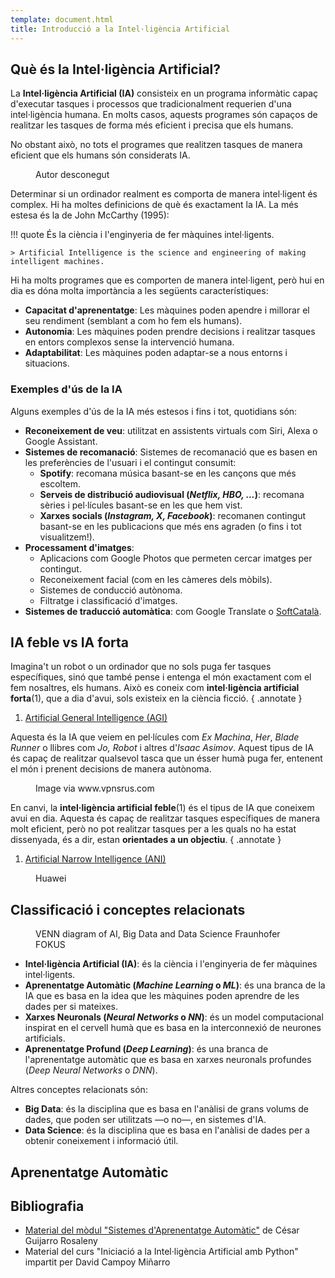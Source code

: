 ```yaml
---
template: document.html
title: Introducció a la Intel·ligència Artificial
---
```


## Què és la Intel·ligència Artificial?
La __Intel·ligència Artificial (IA)__ consisteix en un programa informàtic capaç d'executar
tasques i processos que tradicionalment requerien d'una intel·ligència humana.
En molts casos, aquests programes són capaços de realitzar les tasques de forma més
eficient i precisa que els humans.

No obstant això, no tots el programes que realitzen tasques de manera eficient que
els humans són considerats IA.

<figure>
  <img src="../img/ia-if-meme.jpeg" alt="" style="max-height: 400px">
  <figcaption class="attribution">Autor desconegut</figcaption>
</figure>

Determinar si un ordinador realment es comporta de manera intel·ligent és complex.
Hi ha moltes definicions de què és exactament la IA.
La més estesa és la de John McCarthy (1995): 

!!! quote
    És la ciència i l'enginyeria de fer màquines intel·ligents.

    > Artificial Intelligence is the science and engineering of making intelligent machines.

Hi ha molts programes que es comporten de manera intel·ligent,
però hui en dia es dóna molta importància a les següents característiques:
- __Capacitat d'aprenentatge__: Les màquines poden apendre i millorar el seu rendiment (semblant a com ho fem els humans).
- __Autonomia__: Les màquines poden prendre decisions i realitzar tasques en entors complexos sense la intervenció humana.
- __Adaptabilitat__: Les màquines poden adaptar-se a nous entorns i situacions.

### Exemples d'ús de la IA
Alguns exemples d'ús de la IA més estesos i fins i tot, quotidians són:

- __Reconeixement de veu__: utilitzat en assistents virtuals com Siri, Alexa o Google Assistant.
- __Sistemes de recomanació__: Sistemes de recomanació que es basen en les preferències de l'usuari i el contingut consumit:
    - __Spotify__: recomana música basant-se en les cançons que més escoltem.
    - __Serveis de distribució audiovisual (_Netflix, HBO, ..._)__: recomana sèries i pel·lícules basant-se en les que hem vist.
    - __Xarxes socials (_Instagram, X, Facebook_)__: recomanen contingut basant-se en les publicacions que més ens agraden (o fins i tot visualitzem!).
- __Processament d'imatges__:
    - Aplicacions com Google Photos que permeten cercar imatges per contingut.
    - Reconeixement facial (com en les càmeres dels mòbils).
    - Sistemes de conducció autònoma.
    - Filtratge i classificació d'imatges.
- __Sistemes de traducció automàtica__: com Google Translate o [SoftCatalà](https://www.softcatala.org/traductor/).

## IA feble vs IA forta
Imagina't un robot o un ordinador que no sols puga fer tasques específiques, sinó que
també pense i entenga el món exactament com el fem nosaltres, els humans.
Això es coneix com __intel·ligència artificial forta__(1), que a dia d'avui, sols existeix en la ciència ficció.
{ .annotate }

1. [Artificial General Intelligence (AGI)](https://en.wikipedia.org/wiki/Artificial_general_intelligence)

Aquesta és la IA que veiem en pel·lícules com _Ex Machina_, _Her_, _Blade Runner_ o llibres com _Jo, Robot_ i altres d'_Isaac Asimov_.
Aquest tipus de IA és capaç de realitzar qualsevol tasca que un ésser humà puga fer, entenent el món i prenent decisions de manera autònoma.

<figure>
  <img src="../img/strong-ai.jpg" alt="" style="max-height: 400px">
  <figcaption class="attribution">Image via www.vpnsrus.com</figcaption>
</figure>

En canvi, la __intel·ligència artificial feble__(1) és el tipus de IA que coneixem avui en dia.
Aquesta és capaç de realitzar tasques específiques de manera molt eficient, però no pot realitzar tasques
per a les quals no ha estat dissenyada, és a dir, estan __orientades a un objectiu__.
{ .annotate }

1. [Artificial Narrow Intelligence (ANI)](https://en.wikipedia.org/wiki/Artificial_narrow_intelligence)

<figure>
  <img src="../img/infografia-editorial-huawei-ia.png" alt="" style="max-width: 350px">
  <figcaption class="attribution">Huawei</figcaption>
</figure>

## Classificació i conceptes relacionats

<figure>
  <img src="../img/ia-venn.webp" alt="" style="max-width: 500px">
  <figcaption class="attribution">VENN diagram of AI, Big Data and Data Science Fraunhofer FOKUS</figcaption>
</figure>

- __Intel·ligència Artificial (IA)__: és la ciència i l'enginyeria de fer màquines intel·ligents.
- __Aprenentatge Automàtic (_Machine Learning_ o _ML_)__: és una branca de la IA que es basa
    en la idea que les màquines poden aprendre de les dades per si mateixes.
- __Xarxes Neuronals (_Neural Networks_ o _NN_)__: és un model computacional inspirat en el cervell humà
    que es basa en la interconnexió de neurones artificials.
- __Aprenentatge Profund (_Deep Learning_)__: és una branca de l'aprenentatge automàtic que es basa en xarxes neuronals
    profundes (_Deep Neural Networks_ o _DNN_).

Altres conceptes relacionats són:
- __Big Data__: és la disciplina que es basa en l'anàlisi de grans volums de dades, que poden ser utilitzats —o no—,
    en sistemes d'IA.
- __Data Science__: és la disciplina que es basa en l'anàlisi de dades per a obtenir coneixement i informació útil.

## Aprenentatge Automàtic


## Bibliografia
- [Material del mòdul "Sistemes d'Aprenentatge Automàtic"](https://cesguiro.es/) de César Guijarro Rosaleny
- Material del curs "Iniciació a la Intel·ligència Artificial amb Python" impartit per David Campoy Miñarro
